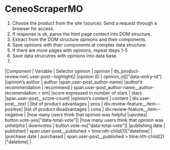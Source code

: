 # CeneoScraperMO
1. Choose the product from the site (source). Send a request through a browser for access.
2. If response is ok, parse the html page contect into DOM structure.
3. Extract from the DOM structure opinions and their components.
4. Save opinions with their components at complex data structure.
5. If there are more pages with opinions, repeat steps 1-5
6. Save data strucutres with opinions into data base.
7.  
|Component | Variable | Selector
opinion | opinion | ds_product-review:not(.user-post--highlight)|
|opinion ID | opinion_id|["data-entry-id"]
|opinion’s author | author |span.user-post_author-name|
|author’s recommendation | recommend | span.user-post_author-name__author-recomendation > em|
|score expressed in number of stars | stars |span.user-post__score-count|
|opinion’s content | content | div.user-post__text |
|list of product advantages | pros | div.review-feature__item--positive|
|list of product disadvantages | cons | div.review-feature__item--negative | 
|how many users think that opinion was helpful |upvotes| button.vote-yes["data-total-vote"]|
|how many users think that opinion was unhelpful | downvotes | button.vote-no["data-total-vote"]|
|publishing date | published | span.user-post__published > time:nth-child(1)["datetime] |
|purchase date | purchased | span.user-post__published > time:nth-child(2)["datetime] |















